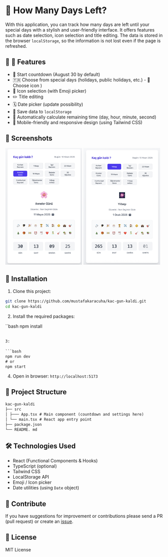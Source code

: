 # 🎉 How Many Days Left?

With this application, you can track how many days are left until your special days with a stylish and user-friendly interface. It offers features such as date selection, icon selection and title editing. The data is stored in the browser `localStorage`, so the information is not lost even if the page is refreshed.

## 🚀 🚀 Features

- 📅 Start countdown (August 30 by default)
- 🇹🇷 Choose from special days (holidays, public holidays, etc.) - 🎨 Choose icon )
- 🎨 Icon selection (with Emoji picker)
- ✏️ Title editing
- 🗓️ Date picker (update possibility)
- 💾 Save data to `localStorage`
- 🧠 Automatically calculate remaining time (day, hour, minute, second)
- 📱 Mobile-friendly and responsive design (using Tailwind CSS)

## 📸 Screenshots

<p float="left">
  <img src="https://github.com/mustafakaracuha/kac-gun-kaldi/blob/main/src/assets/app1.png" alt="Homepage Screenshot" width="48%" />
  <img src="https://github.com/mustafakaracuha/kac-gun-kaldi/blob/main/src/assets/icon.png" alt="Invoice Detail Screenshot" width="48%" />
</p>

## 🔧 Installation

1. Clone this project:

```bash
git clone https://github.com/mustafakaracuha/kac-gun-kaldi.git
cd kac-gun-kaldi
```

2. Install the required packages:

``bash
npm install
```

3:

```bash
npm run dev
# or
npm start
```

4. Open in browser: `http://localhost:5173`

## 📁 Project Structure

```
kac-gun-kaldi
├── src
│ ├─── App.tsx # Main component (countdown and settings here)
│ └── main.tsx # React app entry point
├── package.json
└── README. md
```

## 🛠️ Technologies Used

- React (Functional Components & Hooks)
- TypeScript (optional)
- Tailwind CSS
- LocalStorage API
- Emoji / Icon picker
- Date utilities (using `Date` object)

## 🌟 Contribute

If you have suggestions for improvement or contributions please send a PR (pull request) or create an [issue](https://github.com/mustafakaracuha/kac-gun-kaldi/issues).

## 📜 License

MIT License